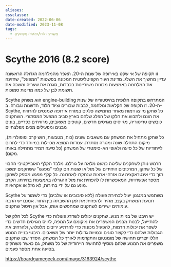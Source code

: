 ```yaml
---
aliases: 
cssclasse: 
date-created: 2022-06-06
date-modified: 2023-11-08
tags:
  - משחקי-לוח/תיאור-משחקים
---
```


# Scythe 2016 (8.2 score)

זו תקופה של אי שקט באירופה של שנות ה-20. האפר מהמלחמה הגדולה הראשונה עדיין מחשיך את השלג. מדינת העיר הקפיטליסטית המכונה בפשטות "המפעל", שהזינה את המלחמה באמצעות מכונות משוריינות בכבדות, סגרה את שעריה ומשכה את תשומת לבן של כמה מדינות סמוכות.

Scythe הוא משחק engine-building  המתרחש בתקופה חלופית בהיסטוריה של שנות ה-20. זו תקופה של חקלאות ומלחמה, לבבות שבורים וציוד חלוד, חדשנות וגבורה. ב-Scythe, כל שחקן מייצג דמות מאחד מחמישה פלגים במזרח אירופה שמנסים להרוויח את הונם ולתבוע את חלקו של הפלג שלהם בארץ סביב המפעל המסתורי. השחקנים כובשים טריטוריה, מגייסים מגויסים חדשים, קוטפים משאבים, מרוויחים כפריים, בונים מבנים ומפעילים מכים מפלצתיים

כל שחקן מתחיל את המשחק עם משאבים שונים (כוח, מטבעות, חוש קרב ופופולריות), מיקום התחלה שונה ומטרה נסתרת. עמדות המוצא מכוילות במיוחד כדי לתרום לייחודיות של כל סיעה ולאופי הא-סימטרי של המשחק (כל סיעה תמיד מתחילה באותו מקום).

חרמש נותן לשחקנים שליטה כמעט מלאה על גורלם. מלבד הקלף האובייקטיבי החבוי של כל שחקן, המרכיבים היחידים של מזל או שונות הם קלפי "מפגש" ששחקנים ימשכו תוך כדי אינטראקציה עם אזרחי ארצות שנחקרו לאחרונה. כל קלף מפגש מספק לשחקן מספר אפשרויות, המאפשרות לו להפחית את מזל ההגרלה באמצעות בחירתו. הקרב מונע גם על ידי בחירות, לא מזל או אקראיות.

Scythe משתמש במנגנון יעיל לבחירת פעולה (ללא סיבובים או שלבים) כדי לשמור על תנועת המשחק בקצב מהיר ולהפחית את זמן ההשבתה בין התור. אמנם יש הרבה עימותים ישירים לשחקנים שמחפשים אותו, אבל אין חיסול שחקנים.

לכל חלק של Scythe יש היבט של בניית מנוע. שחקנים יכולים לשדרג פעולות כדי להתייעל, לבנות מבנים המשפרים את מיקומם על המפה, לגייס מגויסים חדשים כדי לשפר את יכולות הדמות, להפעיל מכונות כדי להרתיע יריבים מלפלוש, ולהרחיב את הגבולות שלהם כדי לקצור סוגים וכמויות גדולות יותר של משאבים. היבטי בניית המנוע הללו יוצרים תחושה של מומנטום והתקדמות לאורך כל המשחק. הסדר שבו שחקנים משפרים את המנוע שלהם מוסיף לתחושה הייחודית של כל משחק, גם כאשר משחקים בסיעה אחת מספר פעמים.

https://boardgamegeek.com/image/3163924/scythe
